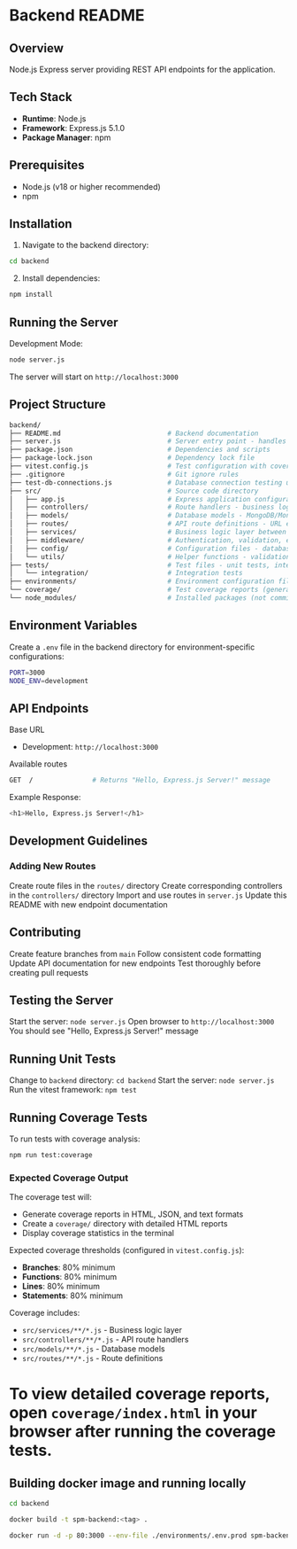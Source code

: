 # Backend README

## Overview
Node.js Express server providing REST API endpoints for the application.

## Tech Stack
- **Runtime**: Node.js
- **Framework**: Express.js 5.1.0
- **Package Manager**: npm

## Prerequisites
- Node.js (v18 or higher recommended)
- npm

## Installation

1. Navigate to the backend directory:
```bash
cd backend
```

2. Install dependencies:
```bash
npm install
```

## Running the Server

Development Mode:
```bash
node server.js
```
The server will start on `http://localhost:3000`

## Project Structure
```bash
backend/
├── README.md                           # Backend documentation
├── server.js                           # Server entry point - handles startup and database connection
├── package.json                        # Dependencies and scripts
├── package-lock.json                   # Dependency lock file
├── vitest.config.js                    # Test configuration with coverage settings
├── .gitignore                          # Git ignore rules
├── test-db-connections.js              # Database connection testing utility
├── src/                                # Source code directory
│   ├── app.js                          # Express application configuration - middleware, routes setup
│   ├── controllers/                    # Route handlers - business logic for API endpoints
│   ├── models/                         # Database models - MongoDB/Mongoose schemas
│   ├── routes/                         # API route definitions - URL endpoints and HTTP methods
│   ├── services/                       # Business logic layer between controller and database
│   ├── middleware/                     # Authentication, validation, error handling
│   ├── config/                         # Configuration files - database connection, app settings
│   └── utils/                          # Helper functions - validation, formatting, common utilities
├── tests/                              # Test files - unit tests, integration tests, test setup
│   └── integration/                    # Integration tests
├── environments/                       # Environment configuration files
└── coverage/                           # Test coverage reports (generated, not committed)
└── node_modules/                       # Installed packages (not committed)
```

## Environment Variables
Create a `.env` file in the backend directory for environment-specific configurations:
```bash
PORT=3000
NODE_ENV=development
```

## API Endpoints

Base URL
- Development: `http://localhost:3000`

Available routes
```bash
GET  /               # Returns "Hello, Express.js Server!" message
```
Example Response:
```bash
<h1>Hello, Express.js Server!</h1>
```

## Development Guidelines

### Adding New Routes

Create route files in the `routes/` directory
Create corresponding controllers in the `controllers/` directory
Import and use routes in `server.js`
Update this README with new endpoint documentation

## Contributing
Create feature branches from `main`
Follow consistent code formatting
Update API documentation for new endpoints
Test thoroughly before creating pull requests

## Testing the Server

Start the server: `node server.js`
Open browser to `http://localhost:3000`
You should see "Hello, Express.js Server!" message

## Running Unit Tests
Change to `backend` directory: `cd backend`
Start the server: `node server.js`
Run the vitest framework: `npm test`

## Running Coverage Tests

To run tests with coverage analysis:

```bash
npm run test:coverage
```

### Expected Coverage Output

The coverage test will:
- Generate coverage reports in HTML, JSON, and text formats
- Create a `coverage/` directory with detailed HTML reports
- Display coverage statistics in the terminal

Expected coverage thresholds (configured in `vitest.config.js`):
- **Branches**: 80% minimum
- **Functions**: 80% minimum
- **Lines**: 80% minimum
- **Statements**: 80% minimum

Coverage includes:
- `src/services/**/*.js` - Business logic layer
- `src/controllers/**/*.js` - API route handlers
- `src/models/**/*.js` - Database models
- `src/routes/**/*.js` - Route definitions

To view detailed coverage reports, open `coverage/index.html` in your browser after running the coverage tests.
=======
## Building docker image and running locally 

```bash
cd backend

docker build -t spm-backend:<tag> .

docker run -d -p 80:3000 --env-file ./environments/.env.prod spm-backend:<tag>
```







